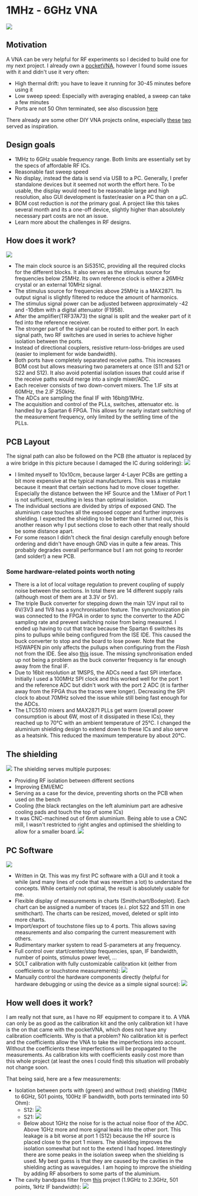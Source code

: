 # 1MHz - 6GHz VNA

![](Pictures/VNA.JPG)

## Motivation
A VNA can be very helpful for RF experiments so I decided to build one for my next project. I already own a [pocketVNA](https://pocketvna.com/), however I found some issues with it and didn't use it very often:
* High thermal drift: you have to leave it running for 30-45 minutes before using it
* Low sweep speed: Especially with averaging enabled, a sweep can take a few minutes
* Ports are not 50 Ohm terminated, see also discussion [here](https://www.eevblog.com/forum/rf-microwave/pocketvna-any-idea-what-its-like/msg1220143/#msg1220143)

There already are some other DIY VNA projects online, especially [these](https://hforsten.com/cheap-homemade-30-mhz-6-ghz-vector-network-analyzer.html) [two](http://www.yl3akb.lv/content/vna_v2/vna_v2.php) served as inspiration.

## Design goals
* 1MHz to 6GHz usable frequency range. Both limits are essentially set by the specs of affordable RF ICs.
* Reasonable fast sweep speed
* No display, instead the data is send via USB to a PC. Generally, I prefer standalone devices but it seemed not worth the effort here. To be usable, the display would need to be reasonable large and high resolution, also GUI development is faster/easier on a PC than on a µC.
* BOM cost reduction is *not* the primary goal. A project like this takes several month and its a one-off device, slightly higher than absolutely necessary part costs are not an issue.
* Learn more about the challenges in RF designs.

## How does it work?
![](Pictures/Blockdiagram.svg)

* The main clock source is an Si5351C, providing all the required clocks for the different blocks. It also serves as the stimulus source for frequencies below 25MHz. Its own reference clock is either a 26MHz crystal or an external 10MHz signal.
* The stimulus source for frequencies above 25MHz is a MAX2871. Its output signal is slightly filtered to reduce the amount of harmonics.
* The stimulus signal power can be adjusted between approximately -42 and -10dbm with a digital attenuator (F1958).
* After the amplifier(TRF37A73) the signal is split and the weaker part of it fed into the reference receiver.
* The stronger part of the signal can be routed to either port. In each signal path, two RF switches are used in series to achieve higher isolation between the ports.
* Instead of directional couplers, resistive return-loss-bridges are used (easier to implement for wide bandwidth).
* Both ports have completely separated receive paths. This increases BOM cost but allows measuring two parameters at once (S11 and S21 or S22 and S12). It also avoid potential isolation issues that could arise if the receive paths would merge into a single mixer/ADC.
* Each receiver consists of two down-convert mixers. The 1.IF sits at 60MHz, the 2.IF 250kHz.
* The ADCs are sampling the final IF with 16bit@1MHz.
* The acquisition and control of the PLLs, switches, attenuator etc. is handled by a Spartan 6 FPGA. This allows for nearly instant switching of the measurement frequency, only limited by the settling time of the PLLs.

## PCB Layout
The signal path can also be followed on the PCB (the attuator is replaced by a wire bridge in this picture because I damaged the IC during soldering):
![](Pictures/PCB_markings.JPG)
* I limited myself to 10x10cm, because larger 4-Layer PCBs are getting a bit more expensive at the typical manufacturers. This was a mistake because it meant that certain sections had to move closer together. Especially the distance between the HF Source and the 1.Mixer of Port 1 is not sufficient, resulting in less than optimal isolation.
* The individual sections are divided by strips of exposed GND. The aluminium case touches all the exposed copper and further improves shielding. I expected the shielding to be better than it turned out, this is another reason why I put sections close to each other that really should be some distance apart.
* For some reason I didn't check the final design carefully enough before ordering and didn't have enough GND vias in quite a few areas. This probably degrades overall performance but I am not going to reorder (and solder!) a new PCB.

### Some hardware-related points worth noting
* There is a lot of local voltage regulation to prevent coupling of supply noise between the sections. In total there are 14 different supply rails (although most of them are at 3.3V or 5V).
* The triple Buck converter for stepping down the main 12V input rail to 6V/3V3 and 1V8 has a synchronisation feature. The synchronization pin was connected to the FPGA in order to sync the converter to the ADC sampling rate and prevent switching noise from being measured. I ended up having to cut that trace because the Spartan 6 switches its pins to pullups while being configured from the ISE IDE. This caused the buck converter to stop and the board to lose power. Note that the HSWAPEN pin only affects the pullups when configuring from the *Flash* not from the IDE. See also [this](https://forums.xilinx.com/t5/Spartan-Family-FPGAs-Archived/Spartan-6-pull-ups-during-SPI-indirect-programming-using/td-p/201743) issue. The missing synchronisation ended up not being a problem as the buck converter frequency is far enough away from the final IF.
* Due to 16bit resolution at 1MSPS, the ADCs need a fast SPI interface. Initially I used a 100MHz SPI clock and this worked well for the port 1 and the reference ADC but didn't work with the port 2 ADC (it is farther away from the FPGA thus the traces were longer). Decreasing the SPI clock to about 70MHz solved the issue while still being fast enough for the ADCs.
* The LTC5510 mixers and MAX2871 PLLs get warm (overall power consumption is about 6W, most of it dissipated in these ICs), they reached up to 70°C with an ambient temperature of 25°C. I changed the aluminium shielding design to extend down to these ICs and also serve as a heatsink. This reduced the maximum temperature by about 20°C.

## The shielding
![](Pictures/Shielding.JPG)
The shielding serves multiple purposes:
* Providing RF isolation between different sections
* Improving EMI/EMC
* Serving as a case for the device, preventing shorts on the PCB when used on the bench
* Cooling (the black rectangles on the left aluminium part are adhesive cooling pads and touch the top of some ICs)
* It was CNC-machined out of 6mm aluminium. Being able to use a CNC mill, I wasn't restricted to right angles and optimised the shielding to allow for a smaller board.
![](Pictures/ShieldingMilling.jpg)

## PC Software
![](Screenshots/DefaultLayout.png)
* Written in Qt. This was my first PC software with a GUI and it took a while (and many lines of code that was rewritten a lot) to understand the concepts. While certainly not optimal, the result is absolutely usable for me.
* Flexible display of measurements in charts (Smithchart/Bodeplot). Each chart can be assigned a number of traces (e.i. plot S22 and S11 in one smithchart). The charts can be resized, moved, deleted or split into more charts.
* Import/export of touchstone files up to 4 ports. This allows saving measurements and also comparing the current measurement with others.
* Rudimentary marker system to read S-parameters at any frequency.
* Full control over start/center/stop frequencies, span, IF bandwidth, number of points, stimulus power level, ...
* SOLT calibration with fully customizable calibration kit (either from coefficients or touchstone measurements):
![](Screenshots/CalkitDialog.png)
* Manually control the hardware components directly (helpful for hardware debugging or using the device as a simple signal source):
![](Screenshots/ManualControl.png)

## How well does it work?
I am really not that sure, as I have no RF equipment to compare it to. A VNA can only be as good as the calibration kit and the only calibration kit I have is the on that came with the pocketVNA, which does not have any calibration coefficients. Why is that a problem? No calibration kit is perfect and the coefficients allow the VNA to take the imperfections into account. Without the coefficients these imperfections will be propagated to the measurements. As calibration kits with coefficients easily cost more than this whole project (at least the ones I could find) this situation will probably not change soon.

That being said, here are a few measurements:
* Isolation between ports with (green) and without (red) shielding (1MHz to 6GHz, 501 points, 100Hz IF bandwidth, both ports terminated into 50 Ohm):
  * S12:
  ![](Pictures/S12ShieldingEffect.png)
  * S21:
  ![](Pictures/S21ShieldingEffect.png)
  * Below about 1GHz the noise for is the actual noise floor of the ADC. Above 1GHz more and more signal leaks into the other port. This leakage is a bit worse at port 1 (S12) because the HF source is placed close to the port 1 mixers. The shielding improves the isolation somewhat but not to the extend I had hoped. Interestingly there are some peaks in the isolation sweep when the shielding is used. My best guess is that they are caused by the cavities in the shielding acting as waveguides. I am hoping to improve the shielding by adding RF absorbers to some parts of the aluminium.
* The cavity bandpass filter from [this](https://github.com/jankae/SpectrumAnalyzer) project (1.9GHz to 2.3GHz, 501 points, 1kHz IF bandwidth):
 ![](Screenshots/Filter.png)
